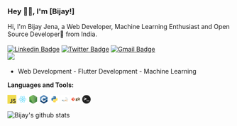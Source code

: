 ### Hey 👋🏽, I'm [Bijay!]<!--(https://bijayjena.me) -->
<!-- <br/>

<a href="https://twitter.com/bijayjn">
  <img align="left" alt="Bijay Jena | Twitter" width="22px" src="https://cdn.jsdelivr.net/npm/simple-icons@v3/icons/twitter.svg" />
</a>
<a href="https://www.linkedin.com/in/bijayjena/">
  <img align="left" alt="Bijay's LinkdeIN" width="22px" src="https://cdn.jsdelivr.net/npm/simple-icons@v3/icons/linkedin.svg" />
</a>
--> 


Hi, I'm Bijay Jena, a Web Developer, Machine Learning Enthusiast and Open Source Developer🚀 from India. <br> <br> 
[![Linkedin Badge](https://img.shields.io/badge/-BijayJena-blue?style=social&logo=Linkedin&logoColor=blue&link=https://www.linkedin.com/in/bijayjena)](https://www.linkedin.com/in/bijayjena/)
[![Twitter Badge](http://img.shields.io/badge/-@bijaykjena-1ca0f1?style=social&logo=twitter&logoColor=blue&link=https://twitter.com/bijaykjena)](https://twitter.com/bijaykjena) 
[![Gmail Badge](https://img.shields.io/badge/-bijayjenaoffcial-c14438?style=social&logo=Gmail&logoColor=red&link=mailto:bijayjenaofficial@gmail.com)](mailto:bijayjenaofficial@gmail.com)
<br />
![](https://visitor-badge.glitch.me/badge?page_id=bijayjena.bijayjena)  <br> 


- Web Development - Flutter Development - Machine Learning


**Languages and Tools:**  

<code><img height="20" src="https://raw.githubusercontent.com/github/explore/80688e429a7d4ef2fca1e82350fe8e3517d3494d/topics/javascript/javascript.png"></code>
<code><img height="20" src="https://raw.githubusercontent.com/github/explore/80688e429a7d4ef2fca1e82350fe8e3517d3494d/topics/react/react.png"></code>
<code><img height="20" src="https://raw.githubusercontent.com/github/explore/80688e429a7d4ef2fca1e82350fe8e3517d3494d/topics/nodejs/nodejs.png"></code>
<code><img height="20" src="https://raw.githubusercontent.com/github/explore/80688e429a7d4ef2fca1e82350fe8e3517d3494d/topics/cpp/cpp.png"></code>
<code><img height="20" src="https://raw.githubusercontent.com/github/explore/80688e429a7d4ef2fca1e82350fe8e3517d3494d/topics/python/python.png"></code>
<code><img height="20" src="https://raw.githubusercontent.com/github/explore/80688e429a7d4ef2fca1e82350fe8e3517d3494d/topics/mysql/mysql.png"></code>
<code><img height="20" src="https://raw.githubusercontent.com/github/explore/80688e429a7d4ef2fca1e82350fe8e3517d3494d/topics/git/git.png"></code>
<code><img height="20" src="https://raw.githubusercontent.com/github/explore/80688e429a7d4ef2fca1e82350fe8e3517d3494d/topics/terminal/terminal.png"></code>

![Bijay's github stats](https://github-readme-stats.vercel.app/api?username=bijayjena&show_icons=true&hide_border=true)
